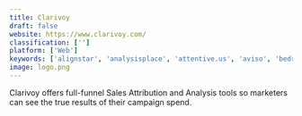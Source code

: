```yaml
---
title: Clarivoy
draft: false 
website: https://www.clarivoy.com/
classification: ['']
platform: ['Web']
keywords: ['alignstar', 'analysisplace', 'attentive.us', 'aviso', 'bedrock_analytics', 'brandwise_vision', 'clari', 'daddy_analytics', 'datahug', 'datawatch', 'everstring', 'incentives-spm', 'infusionsoft_analytics', 'qstream', 'saleschoice', 'salesforce_analytics', 'sellerapp', 'sentrana', 'topopps', 'trustsphere', 'veelo', 'vortini', 'egain_inisght', 'rfactor']
image: logo.png
---
```

Clarivoy offers full-funnel Sales Attribution and Analysis tools so marketers can see the true results of their campaign spend.